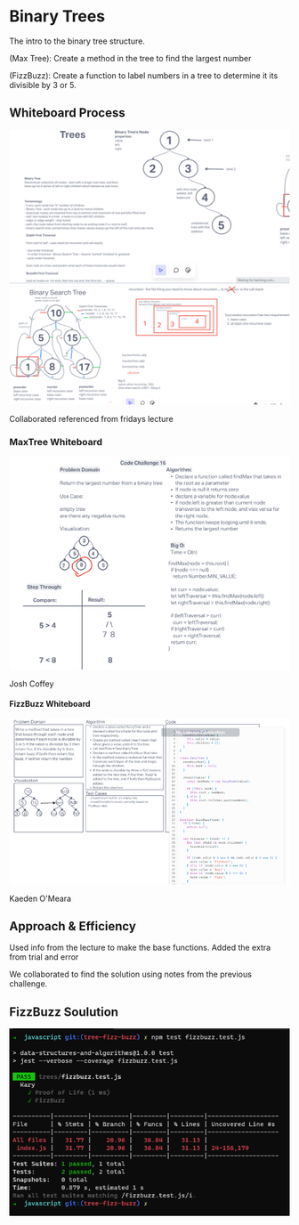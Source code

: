 # Binary Trees

The intro to the binary tree structure.

(Max Tree): Create a method in the tree to find the largest number

(FizzBuzz): Create a function to label numbers in a tree to determine it its divisible by 3 or 5.

## Whiteboard Process

![Whiteboard(Just for future refrence)](../assets/tree-white-1.png)
![.](../assets/tree-white-2.png)

Collaborated referenced from fridays lecture

### MaxTree Whiteboard

![Whiteboard](../assets/white-16.png)

Josh Coffey

#### FizzBuzz Whiteboard

![Whiteboard](../assets/white-18.png)

Kaeden O'Meara

## Approach & Efficiency

Used info from the lecture to make the base functions. Added the extra from trial and error

We collaborated to find the solution using notes from the previous challenge.

## FizzBuzz Soulution

![FizzBuzz Test](../assets/proof-18.png)
